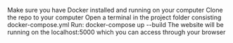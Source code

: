 Make sure you have Docker installed and running on your computer
Clone the repo to your computer
Open a terminal in the project folder consisting docker-compose.yml
Run: docker-compose up --build
The website will be running on the localhost:5000 which you can access through your browser